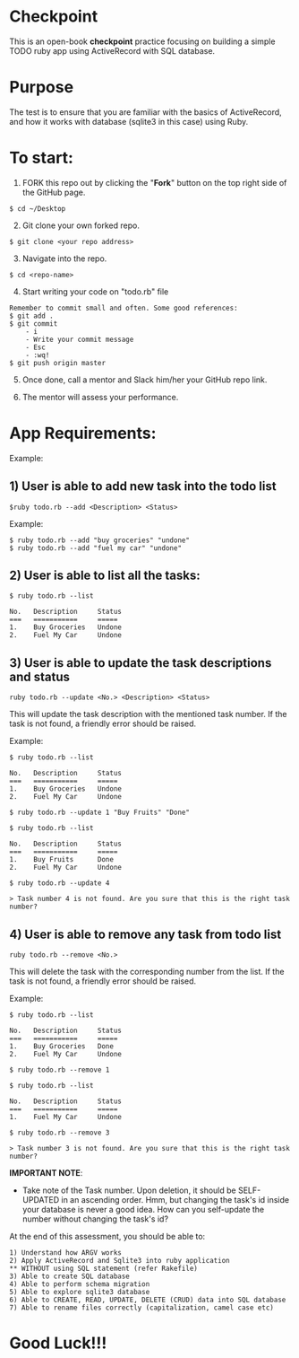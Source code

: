 # Checkpoint

This is an open-book **checkpoint** practice focusing on building a
simple TODO ruby app using ActiveRecord with SQL database.

# Purpose
The test is to ensure that you are familiar with the basics of ActiveRecord,
and how it works with database (sqlite3 in this case) using Ruby.

# To start:
1) FORK this repo out by clicking the "**Fork**" button on the top right side of the GitHub page.

```
$ cd ~/Desktop
```

2) Git clone your own forked repo.

```
$ git clone <your repo address>
```

3) Navigate into the repo.
```
$ cd <repo-name>
```

4) Start writing your code on "todo.rb" file

```
Remember to commit small and often. Some good references:
$ git add .
$ git commit
    - i
    - Write your commit message
    - Esc
    - :wq!
$ git push origin master
```

5) Once done, call a mentor and Slack him/her your GitHub repo link.

6) The mentor will assess your performance.

# App Requirements:

Example:

## 1) User is able to add new task into the todo list

```
$ruby todo.rb --add <Description> <Status> 
```

Example:

```
$ ruby todo.rb --add "buy groceries" "undone"
$ ruby todo.rb --add "fuel my car" "undone"
```

## 2) User is able to list all the tasks:
```
$ ruby todo.rb --list
```
```
No.   Description     Status
===   ===========     =====
1.    Buy Groceries   Undone
2.    Fuel My Car     Undone
```


## 3) User is able to update the task descriptions and status

```
ruby todo.rb --update <No.> <Description> <Status>
```

This will update the task description with the mentioned task number.
If the task is not found, a friendly error should be raised.

Example:

```
$ ruby todo.rb --list
```
```
No.   Description     Status
===   ===========     =====
1.    Buy Groceries   Undone
2.    Fuel My Car     Undone
```

```
$ ruby todo.rb --update 1 "Buy Fruits" "Done"
```
```
$ ruby todo.rb --list
```
```
No.   Description     Status
===   ===========     =====
1.    Buy Fruits      Done
2.    Fuel My Car     Undone
```

```
$ ruby todo.rb --update 4
```

```
> Task number 4 is not found. Are you sure that this is the right task number?
```


## 4) User is able to remove any task from todo list

```
ruby todo.rb --remove <No.>
```

This will delete the task with the corresponding number from the list.
If the task is not found, a friendly error should be raised.

Example:

```
$ ruby todo.rb --list
```

```
No.   Description     Status
===   ===========     =====
1.    Buy Groceries   Done
2.    Fuel My Car     Undone
```

```
$ ruby todo.rb --remove 1
```

```
$ ruby todo.rb --list
```

```
No.   Description     Status
===   ===========     =====
1.    Fuel My Car     Undone
```

```
$ ruby todo.rb --remove 3
```

```
> Task number 3 is not found. Are you sure that this is the right task number?
```


**IMPORTANT NOTE**:

- Take note of the Task number. Upon deletion, it should be SELF-UPDATED in an ascending order.
  Hmm, but changing the task's id inside your database is never a good idea.
  How can you self-update the number without changing the task's id?


At the end of this assessment, you should be able to:
```
1) Understand how ARGV works
2) Apply ActiveRecord and Sqlite3 into ruby application
** WITHOUT using SQL statement (refer Rakefile)
3) Able to create SQL database
4) Able to perform schema migration
5) Able to explore sqlite3 database
6) Able to CREATE, READ, UPDATE, DELETE (CRUD) data into SQL database
7) Able to rename files correctly (capitalization, camel case etc)
```

# Good Luck!!!
